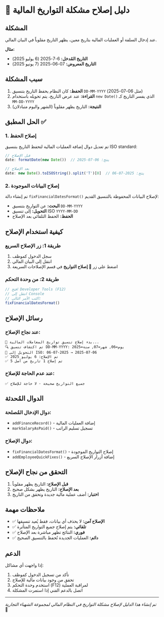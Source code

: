 # 📅 دليل إصلاح مشكلة التواريخ المالية

## المشكلة
عند إدخال السلفة أو العمليات المالية بتاريخ معين، يظهر التاريخ مقلوباً في البيان المالي.

**مثال:**
- **التاريخ المُدخل:** 6-7-2025 (6 يوليو 2025)
- **التاريخ المعروض:** 07-06-2025 (7 يونيو 2025)

## سبب المشكلة
1. **الحفظ:** كان النظام يحفظ التاريخ بتنسيق `DD-MM-YYYY` (مثل 06-07-2025)
2. **القراءة:** عند عرض التاريخ، يتم تحويله باستخدام `new Date()` الذي يفسر التاريخ كـ `MM-DD-YYYY`
3. **النتيجة:** التاريخ يظهر مقلوباً (الشهر واليوم متبادلان)

## الحل المطبق ✅

### 1. إصلاح الحفظ
تم تعديل دوال إضافة العمليات المالية لتحفظ التاريخ بتنسيق ISO standard:
```javascript
// قبل الإصلاح
date: formatDate(new Date())  // ينتج: 06-07-2025

// بعد الإصلاح
date: new Date().toISOString().split('T')[0]  // ينتج: 2025-07-06
```

### 2. إصلاح البيانات الموجودة
تم إنشاء دالة `fixFinancialDatesFormat()` لإصلاح البيانات المحفوظة بالتنسيق القديم:
- **البحث:** عن التواريخ بتنسيق `DD-MM-YYYY`
- **التحويل:** إلى تنسيق ISO `YYYY-MM-DD`
- **الحفظ:** الحفظ التلقائي بعد الإصلاح

## كيفية استخدام الإصلاح

### طريقة 1: زر الإصلاح السريع
1. سجل الدخول كموظف
2. انتقل إلى البيان المالي
3. اضغط على زر **📅 إصلاح التواريخ** في قسم الإصلاحات السريعة

### طريقة 2: من وحدة التحكم
```javascript
// افتح Developer Tools (F12)
// انتقل إلى Console
// اكتب الأمر التالي:
fixFinancialDatesFormat()
```

## رسائل الإصلاح

### عند نجاح الإصلاح:
```
🔧 بدء إصلاح تنسيق تواريخ المعاملات المالية...
🔍 تم اكتشاف تنسيق DD-MM-YYYY: يوم=06, شهر=07, سنة=2025
🔧 التحويل إلى ISO: 06-07-2025 → 2025-07-06
✅ تم الإصلاح: 6 يوليو 2025
✅ تم إصلاح 1 تاريخ من أصل 5
```

### عند عدم الحاجة للإصلاح:
```
✅ جميع التواريخ صحيحة - لا حاجة للإصلاح
```

## الدوال المُحدثة

### دوال الإدخال المُصلحة:
- `addFinanceRecord()` - إضافة العمليات المالية
- `markSalaryAsPaid()` - تسجيل تسليم الراتب

### دوال الإصلاح:
- `fixFinancialDatesFormat()` - إصلاح التواريخ الموجودة
- `addEmployeeQuickFixes()` - إضافة أزرار الإصلاح السريع

## التحقق من نجاح الإصلاح
1. **قبل الإصلاح:** التاريخ يظهر مقلوباً
2. **بعد الإصلاح:** التاريخ يظهر بشكل صحيح
3. **اختبار:** أضف عملية مالية جديدة وتحقق من التاريخ

## ملاحظات مهمة
- ✅ **الإصلاح آمن:** لا يحذف أي بيانات، فقط يُعيد تنسيقها
- ✅ **تلقائي:** يتم إصلاح جميع التواريخ المتأثرة
- ✅ **فوري:** النتائج تظهر مباشرة بعد الإصلاح
- ✅ **دائم:** العمليات الجديدة تُحفظ بالتنسيق الصحيح

## الدعم
إذا واجهت أي مشاكل:
1. تأكد من تسجيل الدخول كموظف
2. تحقق من وجود بيانات مالية للإصلاح
3. استخدم وحدة التحكم (F12) لمراقبة العملية
4. اتصل بالدعم الفني إذا استمرت المشكلة

---
*تم إنشاء هذا الدليل لإصلاح مشكلة التواريخ في النظام المالي لمجموعة الشهباء التجارية* 🏢 